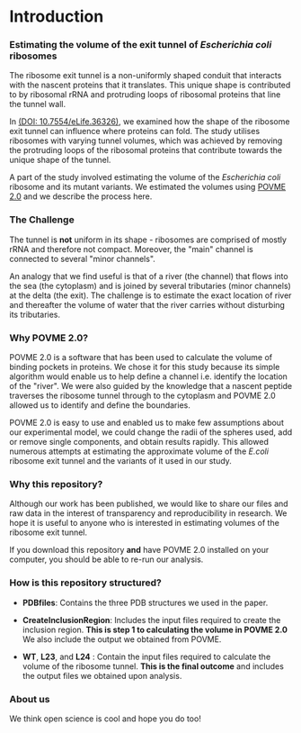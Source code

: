 # Introduction
### Estimating the volume of the exit tunnel of _Escherichia coli_ ribosomes

The ribosome exit tunnel is a non-uniformly shaped conduit that interacts with the nascent proteins that it translates. This unique shape is contributed to by ribosomal rRNA and protruding loops of ribosomal proteins that line the tunnel wall. 

In [(DOI: 10.7554/eLife.36326)](https://elifesciences.org/articles/36326), we examined how the shape of the ribosome exit tunnel can influence where proteins can fold. The study utilises ribosomes with varying tunnel volumes, which was achieved by removing the protruding loops of the ribosomal proteins that contribute towards the unique shape of the tunnel. 

A part of the study involved estimating the volume of the _Escherichia coli_ ribosome and its mutant variants. We estimated the volumes using [POVME 2.0](https://git.durrantlab.pitt.edu/jdurrant/POVME) and we describe the process here. 

### The Challenge

The tunnel is **not** uniform in its shape - ribosomes are comprised of mostly rRNA and therefore not compact. Moreover, the "main" channel is connected to several "minor channels". 

An analogy that we find useful is that of a river (the channel) that flows into the sea (the cytoplasm) and is joined by several tributaries (minor channels) at the delta (the exit). The challenge is to estimate the exact location of river and thereafter the volume of water that the river carries without disturbing its tributaries. 

### Why POVME 2.0? 

POVME 2.0 is a software that has been used to calculate the volume of binding pockets in proteins. We chose it for this study because its simple algorithm would enable us to help define a channel i.e. identify the location of the "river". We were also guided by the knowledge that a nascent peptide traverses the ribosome tunnel through to the cytoplasm and POVME 2.0 allowed us to identify and define the boundaries.   

POVME 2.0 is easy to use and enabled us to make few assumptions about our experimental model, we could change the radii of the spheres used, add or remove single components, and obtain results rapidly. This allowed numerous attempts at estimating the approximate volume of the _E.coli_ ribosome exit tunnel and the variants of it used in our study.   

### Why this repository? 

Although our work has been published, we would like to share our files and raw data in the interest of transparency and reproducibility in research. We hope it is useful to anyone who is interested in estimating volumes of the ribosome exit tunnel. 

If you download this repository **and** have POVME 2.0 installed on your computer, you should be able to re-run our analysis. 

### How is this repository structured?

* **PDBfiles**: Contains the three PDB structures we used in the paper. 

* **CreateInclusionRegion**: Includes the input files required to create the inclusion region. **This is step 1 to calculating the volume in POVME 2.0** We also include the output we obtained from POVME. 

* **WT**, **L23**, and **L24** : Contain the input files required to calculate the volume of the ribosome tunnel. **This is the final outcome** and includes the output files we obtained upon analysis. 

### About us

We think open science is cool and hope you do too! 
